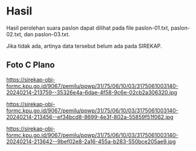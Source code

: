 # Hasil

Hasil perolehan suara paslon dapat dilihat pada file paslon-01.txt, paslon-02.txt, dan paslon-03.txt.

Jika tidak ada, artinya data tersebut belum ada pada SIREKAP.

## Foto C Plano

https://sirekap-obj-formc.kpu.go.id/9067/pemilu/ppwp/31/75/06/10/03/3175061003140-20240214-213759--35326e4a-6dae-4f58-9c6e-02cb2a306320.jpg

https://sirekap-obj-formc.kpu.go.id/9067/pemilu/ppwp/31/75/06/10/03/3175061003140-20240214-213456--ef34bcd8-8699-4e3f-802a-55859f51f062.jpg

https://sirekap-obj-formc.kpu.go.id/9067/pemilu/ppwp/31/75/06/10/03/3175061003140-20240214-213642--9bef02e8-2a16-455a-b283-550bce205ae9.jpg
